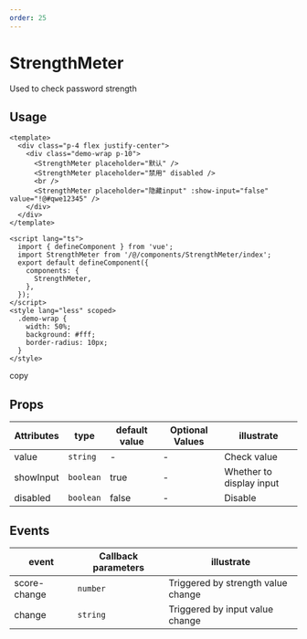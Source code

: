 ```yaml
---
order: 25
---
```


# StrengthMeter

Used to check password strength

## Usage

```
<template>
  <div class="p-4 flex justify-center">
    <div class="demo-wrap p-10">
      <StrengthMeter placeholder="默认" />
      <StrengthMeter placeholder="禁用" disabled />
      <br />
      <StrengthMeter placeholder="隐藏input" :show-input="false" value="!@#qwe12345" />
    </div>
  </div>
</template>

<script lang="ts">
  import { defineComponent } from 'vue';
  import StrengthMeter from '/@/components/StrengthMeter/index';
  export default defineComponent({
    components: {
      StrengthMeter,
    },
  });
</script>
<style lang="less" scoped>
  .demo-wrap {
    width: 50%;
    background: #fff;
    border-radius: 10px;
  }
</style>
```

copy

## Props

| Attributes | type      | default value | Optional Values | illustrate               |
| ---------- | --------- | ------------- | --------------- | ------------------------ |
| value      | `string`  | \-            | \-              | Check value              |
| showInput  | `boolean` | true          | \-              | Whether to display input |
| disabled   | `boolean` | false         | \-              | Disable                  |

## Events

| event        | Callback parameters | illustrate                         |
| ------------ | ------------------- | ---------------------------------- |
| score-change | `number`            | Triggered by strength value change |
| change       | `string`            | Triggered by input value change    |
